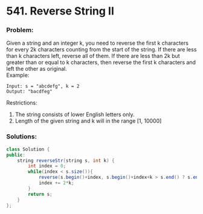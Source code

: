# 541. Reverse String II

### Problem:

Given a string and an integer k, you need to reverse the first k characters for every 2k characters counting from the start of the string. If there are less than k characters left, reverse all of them. If there are less than 2k but greater than or equal to k characters, then reverse the first k characters and left the other as original.  
Example:

```
Input: s = "abcdefg", k = 2
Output: "bacdfeg"
```

Restrictions:  
1. The string consists of lower English letters only.  
2. Length of the given string and k will in the range \[1, 10000\]

### Solutions:

```java
class Solution {
public:
    string reverseStr(string s, int k) {
        int index = 0;
        while(index < s.size()){
            reverse(s.begin()+index, s.begin()+index+k > s.end() ? s.end() : s.begin()+index+k);
            index += 2*k;
        }
        return s;
    }
};
```



